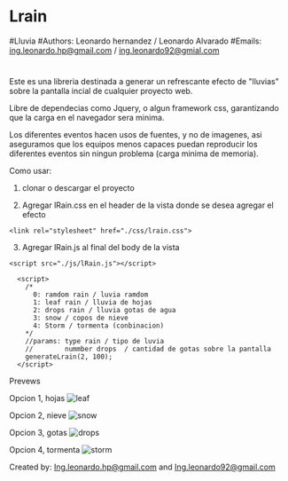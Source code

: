 # Lrain
#Lluvia
#Authors: Leonardo hernandez / Leonardo Alvarado
#Emails:  ing.leonardo.hp@gmail.com / ing.leonardo92@gmial.com
#

Este es una libreria destinada a generar un refrescante efecto de "lluvias" sobre la pantalla incial de cualquier proyecto web.

Libre de dependecias como Jquery, o algun framework css, garantizando que la carga en el navegador sera minima.

Los diferentes eventos hacen usos de fuentes, y no de imagenes, asi aseguramos que los equipos menos capaces puedan reproducir los diferentes eventos sin ningun problema (carga minima de memoria).

Como usar:
  1. clonar o descargar el proyecto
  
  2. Agregar lRain.css en el header de la vista donde se desea agregar el efecto
  
    <link rel="stylesheet" href="./css/lrain.css">
  
  3. Agregar lRain.js al final del body de la vista
      
    <script src="./js/lRain.js"></script>
      
      <script>
        /*
          0: ramdom rain / luvia ramdom
          1: leaf rain / lluvia de hojas
          2: drops rain / lluvia gotas de agua
          3: snow / copos de nieve
          4: Storm / tormenta (conbinacion)
        */
        //params: type rain / tipo de luvia
        //        nummber drops  / cantidad de gotas sobre la pantalla  
        generateLrain(2, 100);
      </script>

Prevews

Opcion 1, hojas
![leaf](https://user-images.githubusercontent.com/8810299/49225457-870c5880-f3ba-11e8-9436-e5fab1db094f.png)

Opcion 2, nieve
![snow](https://user-images.githubusercontent.com/8810299/49225477-92f81a80-f3ba-11e8-9ac8-9d18654e38fd.png)

Opcion 3, gotas
![drops](https://user-images.githubusercontent.com/8810299/49225486-98556500-f3ba-11e8-8da2-57a9e4ed5f38.png)

Opcion 4, tormenta
![storm](https://user-images.githubusercontent.com/8810299/49225498-9db2af80-f3ba-11e8-9dc8-0a60756cc1c7.png)


Created by: Ing.leonardo.hp@gmail.com and Ing.leonardo92@gmail.com

